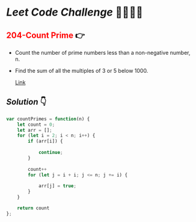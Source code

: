# **_Leet Code Challenge_** 👨‍💻👩‍💻

## <span style="color:red">204-Count Prime</span> 👉 

* Count the number of prime numbers less than a non-negative number, n.

* Find the sum of all the multiples of 3 or 5 below 1000.

    [Link](https://leetcode.com/problems/count-primes/)

## _Solution_ 👇 

```javascript
var countPrimes = function(n) {
    let count = 0;
    let arr = [];
    for (let i = 2; i < n; i++) {
        if (arr[i]) {
            
            continue;
        }
        
        count++
        for (let j = i + i; j <= n; j += i) {
            
            arr[j] = true;
        }
    }

    return count
};

```